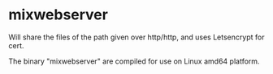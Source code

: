 # mixwebserver

Will share the files of the path given over http/http, and uses Letsencrypt for cert.

The binary "mixwebserver" are compiled for use on Linux amd64 platform.
